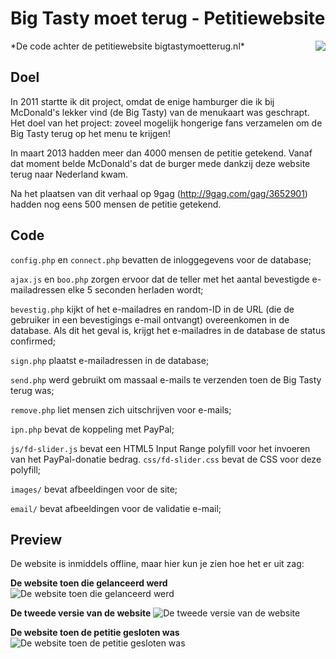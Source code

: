 # Big Tasty moet terug - Petitiewebsite
<img align="right" src="https://raw.githubusercontent.com/laurensbruijn/bigtastymoetterug/master/favicon.ico">
*De code achter de petitiewebsite bigtastymoetterug.nl*

## Doel
In 2011 startte ik dit project, omdat de enige hamburger die ik bij McDonald's lekker vind (de Big Tasty) van de menukaart was geschrapt. Het doel van het project: zoveel mogelijk hongerige fans verzamelen om de Big Tasty terug op het menu te krijgen!

In maart 2013 hadden meer dan 4000 mensen de petitie getekend. Vanaf dat moment belde McDonald's dat de burger mede dankzij deze website terug naar Nederland kwam.

Na het plaatsen van dit verhaal op 9gag (http://9gag.com/gag/3652901) hadden nog eens 500 mensen de petitie getekend.

## Code

`config.php` en `connect.php` bevatten de inloggegevens voor de database;

`ajax.js` en `boo.php` zorgen ervoor dat de teller met het aantal bevestigde e-mailadressen elke 5 seconden herladen wordt;

`bevestig.php` kijkt of het e-mailadres en random-ID in de URL (die de gebruiker in een bevestigings e-mail ontvangt) overeenkomen in de database. Als dit het geval is, krijgt het e-mailadres in de database de status confirmed;

`sign.php` plaatst e-mailadressen in de database;

`send.php` werd gebruikt om massaal e-mails te verzenden toen de Big Tasty terug was;

`remove.php` liet mensen zich uitschrijven voor e-mails;

`ipn.php` bevat de koppeling met PayPal;

`js/fd-slider.js` bevat een HTML5 Input Range polyfill voor het invoeren van het PayPal-donatie bedrag.
`css/fd-slider.css` bevat de CSS voor deze polyfill;

`images/` bevat afbeeldingen voor de site;

`email/` bevat afbeeldingen voor de validatie e-mail;

## Preview
De website is inmiddels offline, maar hier kun je zien hoe het er uit zag:

**De website toen die gelanceerd werd**
![De website toen die gelanceerd werd](https://raw.githubusercontent.com/laurensbruijn/bigtastymoetterug/master/previews/bigtastymoetterug-1.png "De website toen die gelanceerd werd")

**De tweede versie van de website**
![De tweede versie van de website](https://raw.githubusercontent.com/laurensbruijn/bigtastymoetterug/master/previews/bigtastymoetterug-2.png "De tweede versie van de website")

**De website toen de petitie gesloten was**
![De website toen de petitie gesloten was](https://raw.githubusercontent.com/laurensbruijn/bigtastymoetterug/master/previews/bigtastymoetterug-3.png "De website toen de petitie gesloten was")